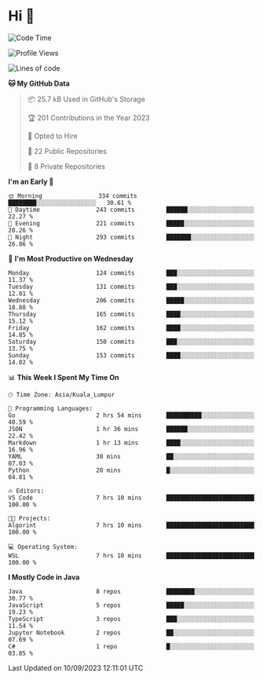 <h1>Hi 👋</h1>

<!--START_SECTION:waka-->
![Code Time](http://img.shields.io/badge/Code%20Time-375%20hrs%2011%20mins-blue)

![Profile Views](http://img.shields.io/badge/Profile%20Views-0-blue)

![Lines of code](https://img.shields.io/badge/From%20Hello%20World%20I%27ve%20Written-1.1%20million%20lines%20of%20code-blue)

**🐱 My GitHub Data** 

> 📦 25.7 kB Used in GitHub's Storage 
 > 
> 🏆 201 Contributions in the Year 2023
 > 
> 💼 Opted to Hire
 > 
> 📜 22 Public Repositories 
 > 
> 🔑 8 Private Repositories 
 > 
**I'm an Early 🐤** 

```text
🌞 Morning                334 commits         ████████░░░░░░░░░░░░░░░░░   30.61 % 
🌆 Daytime                243 commits         ██████░░░░░░░░░░░░░░░░░░░   22.27 % 
🌃 Evening                221 commits         █████░░░░░░░░░░░░░░░░░░░░   20.26 % 
🌙 Night                  293 commits         ███████░░░░░░░░░░░░░░░░░░   26.86 % 
```
📅 **I'm Most Productive on Wednesday** 

```text
Monday                   124 commits         ███░░░░░░░░░░░░░░░░░░░░░░   11.37 % 
Tuesday                  131 commits         ███░░░░░░░░░░░░░░░░░░░░░░   12.01 % 
Wednesday                206 commits         █████░░░░░░░░░░░░░░░░░░░░   18.88 % 
Thursday                 165 commits         ████░░░░░░░░░░░░░░░░░░░░░   15.12 % 
Friday                   162 commits         ████░░░░░░░░░░░░░░░░░░░░░   14.85 % 
Saturday                 150 commits         ███░░░░░░░░░░░░░░░░░░░░░░   13.75 % 
Sunday                   153 commits         ████░░░░░░░░░░░░░░░░░░░░░   14.02 % 
```


📊 **This Week I Spent My Time On** 

```text
🕑︎ Time Zone: Asia/Kuala_Lumpur

💬 Programming Languages: 
Go                       2 hrs 54 mins       ██████████░░░░░░░░░░░░░░░   40.59 % 
JSON                     1 hr 36 mins        ██████░░░░░░░░░░░░░░░░░░░   22.42 % 
Markdown                 1 hr 13 mins        ████░░░░░░░░░░░░░░░░░░░░░   16.96 % 
YAML                     30 mins             ██░░░░░░░░░░░░░░░░░░░░░░░   07.03 % 
Python                   20 mins             █░░░░░░░░░░░░░░░░░░░░░░░░   04.81 % 

🔥 Editors: 
VS Code                  7 hrs 10 mins       █████████████████████████   100.00 % 

🐱‍💻 Projects: 
Algorint                 7 hrs 10 mins       █████████████████████████   100.00 % 

💻 Operating System: 
WSL                      7 hrs 10 mins       █████████████████████████   100.00 % 
```

**I Mostly Code in Java** 

```text
Java                     8 repos             ████████░░░░░░░░░░░░░░░░░   30.77 % 
JavaScript               5 repos             █████░░░░░░░░░░░░░░░░░░░░   19.23 % 
TypeScript               3 repos             ███░░░░░░░░░░░░░░░░░░░░░░   11.54 % 
Jupyter Notebook         2 repos             ██░░░░░░░░░░░░░░░░░░░░░░░   07.69 % 
C#                       1 repo              █░░░░░░░░░░░░░░░░░░░░░░░░   03.85 % 
```




 Last Updated on 10/09/2023 12:11:01 UTC
<!--END_SECTION:waka-->
